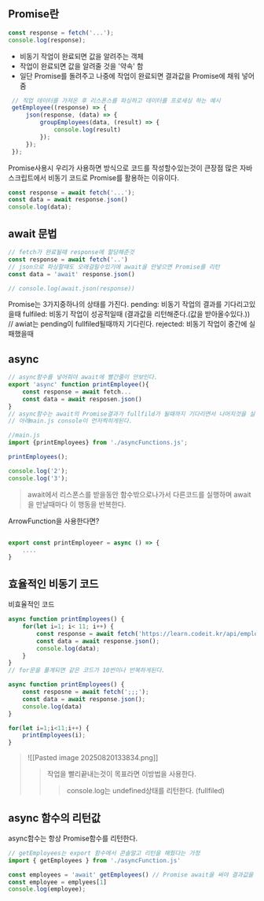 ## Promise란
```js
const response = fetch('...');
console.log(response);
```
- 비동기 작업이 완료되면 값을 알려주는 객체
- 작업이 완료되면 값을 알려줄 것을 '약속' 함
- 일단 Promise를 돌려주고 나중에 작업이 완료되면 결과값을 Promise에 채워 넣어줌
```js
 // 직업 데이터를 가져온 후 리스폰스를 파싱하고 데이터를 프로세싱 하는 예시
 getEmployee((response) => {
	 json(response, (data) => {
		 groupEmployees(data, (result) => {
			 console.log(result)
		 });
	 });
 });
```
Promise사용시
우리가 사용하면 방식으로 코드를 작성할수있는것이 큰장점
많은 자바스크립트에서 비동기 코드로 Promise를 활용하는 이유이다.
```js
const response = await fetch('...');
const data = await response.json()
console.log(data);
```

## await 문법
```js
// fetch가 완료될때 response에 할당해준것
const response = await fetch('..')
// json으로 파싱할때도 오래걸릴수있기에 await을 안넣으면 Promise를 리턴
const data = 'await' response.json() 

// console.log(await.json(response))
```
Promise는 3가지중하나의 상태를 가진다.
pending: 비동기 작업의 결과를 기다리고있을때
fulfiled: 비동기 작업이 성공적일때 (결과값을 리턴해준다.(값을 받아올수있다.))
// awiat는 pending이 fullfiled될때까지 기다린다. 
rejected: 비동기 작업이 중간에 실패했을때

## async
```js
// async함수를 넣어줘야 await에 빨간줄이 안보인다.
export 'async' function printEmployee(){
	const response = await fetch...
	const data = await resposen.json()
}
// async함수는 await의 Promise결과가 fullfild가 될때까지 기다리면서 나머지것을 실행하여
// 아래main.js console이 먼저찍히게된다.

//main.js
import {printEmployees} from './asyncFunctions.js';

printEmployees();

console.log('2');
console.log('3');

```
> await에서 리스폰스를 받을동안 함수밖으로나가서 다른코드를 실행하며
> await을 만날때마다 이 행동을 반복한다.

ArrowFunction을 사용한다면?
```js

export const printEmployeer = async () => {
	....
} 
```

## 효율적인 비동기 코드
비효율적인 코드
```js
async function printEmployees() {
	for(let i=1; i< 11; i++) {
		const response = await fetch('https://learn.codeit.kr/api/employees/${i}')
		const data = await response.json();
		console.log(data);
	}
}
// for문을 풀계되면 같은 코드가 10번이나 반복하게된다.
```
```js
async function printEmployees() {
	const resposne = await fetch(';;;');
	const data = await response.json();
	console.log(data)
}

for(let i=1;i<11;i++) {
	printEmployees(i);
}
```
>![[Pasted image 20250820133834.png]]
>> 작업을 빨리끝내는것이 목표라면 이방법을 사용한다. 
>>> console.log는 undefined상태를 리턴한다. (fullfiled)

## async 함수의 리턴값
async함수는 항상 Promise함수를 리턴한다.
```js
// getEmployees는 export 함수에서 콘솔말고 리턴을 해줬다는 가정
import { getEmployees } from './asyncFunction.js'

const employees = 'await' getEmployees() // Promise await을 써야 결과값을 받아올수있음
const employee = emplyees[1]
console.log(employee); 
```



